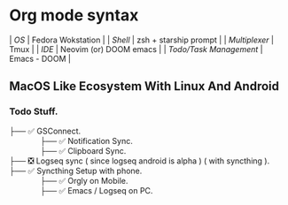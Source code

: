# Org mode syntax

| *OS* | Fedora Wokstation |
| *Shell* | zsh + starship prompt |
| *Multiplexer* | Tmux |
| *IDE* | Neovim (or) DOOM emacs |
| *Todo/Task Management* | Emacs - DOOM |

## MacOS Like Ecosystem With Linux And Android

### Todo Stuff. <br />
*├──* ✅ GSConnect.<br />
&emsp;&emsp;&emsp;&emsp;*├──* ✅ Notification Sync.<br />
&emsp;&emsp;&emsp;&emsp;*├──* ✅ Clipboard Sync.<br />
*├──* ❎ Logseq sync ( since logseq android is alpha ) ( with syncthing ).<br />
*├──* ✅ Syncthing Setup with phone.<br />
&emsp;&emsp;&emsp;&emsp;*├──* ✅ Orgly on Mobile.<br />
&emsp;&emsp;&emsp;&emsp;*├──* ✅ Emacs / Logseq on PC.<br />
